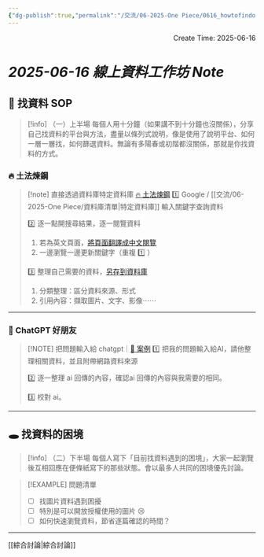 ```yaml
---
{"dg-publish":true,"permalink":"/交流/06-2025-One Piece/0616_howtofindonepiece/","title":"2025-06-16 線上資料工作坊","tags":["🎯學習歷程檔案","📝數位工具交流beta"],"noteIcon":"3","created":"2025-06-16T18:13:17.867+08:00","updated":"2025-06-16T19:06:38.784+08:00"}
---
```


<div style="text-align: right">
Create Time: 2025-06-16
</div>


# *2025-06-16 線上資料工作坊 Note*



## 🎯 找資料 SOP

> [!info] （一）上半場
> 每個人用十分鐘（如果講不到十分鐘也沒關係），分享自己找資料的平台與方法，盡量以條列式說明，像是使用了說明平台、如何一層一層找，如何篩選資料。無論有多陽春或初階都沒關係，那就是你找資料的方式。

### 🔥 土法煉鋼

> [!note] 直接透過資料庫特定資料庫 [🔥 土法煉鋼](https://grizzled-ankle-932.notion.site/2026c32c3d9c81beac73f846453bbc1f?v=2026c32c3d9c81f6aa17000c1fda250e&source=copy_link)
>  1️⃣ Google / [[交流/06-2025-One Piece/資料庫清單\|特定資料庫]] 輸入關鍵字查詢資料
> 
>  2️⃣ 逐一點開搜尋結果，逐一閱覽資料 
>   1. 若為英文頁面，[將頁面翻譯成中文閱覽](https://arc.net/)
>   2. 一邊瀏覽一邊更新關鍵字（重複 1️⃣ ）
>  
>  3️⃣ 整理自己需要的資料，[另存到資料庫](https://obsidian.md/clipper)
>   1. 分類整理：區分資料來源、形式
>   2. 引用內容：擷取圖片、文字、影像⋯⋯


---


###  🤖 ChatGPT 好朋友

> [!NOTE] 把問題輸入給 chatgpt｜[🤖 案例](https://chatgpt.com/share/684ff38d-da0c-8013-a48d-54e8647f9a15)
> 1️⃣ 把我的問題輸入給AI，請他整理相關資料，並且附帶網路資料來源
> 
> 2️⃣ 逐一整理 ai 回傳的內容，確認ai 回傳的內容與我需要的相同。
> 
> 3️⃣ 校對 ai。
> 


---

  




## 🕳 找資料的困境


> [!info] （二）下半場
> 每個人寫下「目前找資料遇到的困境」，大家一起瀏覽後互相回應在便條紙寫下的那些狀態。會以最多人共同的困境優先討論。



> [!EXAMPLE] 問題清單
> - [ ] 找圖片資料遇到困擾
> - [ ] 特別是可以開放授權使用的圖片 😢 
> - [ ] 如何快速瀏覽資料，節省逐篇確認的時間？





---

[[綜合討論\|綜合討論]]